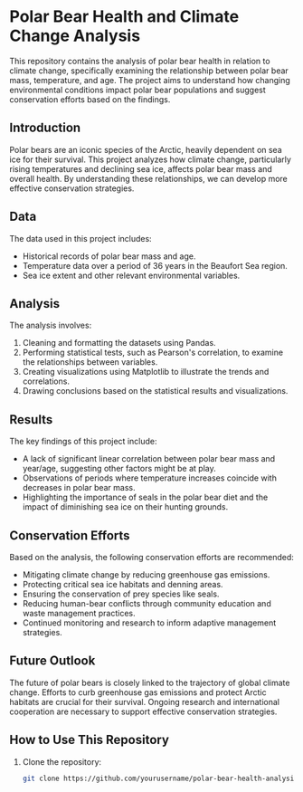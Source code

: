 # Polar Bear Health and Climate Change Analysis

This repository contains the analysis of polar bear health in relation to climate change, specifically examining the relationship between polar bear mass, temperature, and age. The project aims to understand how changing environmental conditions impact polar bear populations and suggest conservation efforts based on the findings.

## Introduction

Polar bears are an iconic species of the Arctic, heavily dependent on sea ice for their survival. This project analyzes how climate change, particularly rising temperatures and declining sea ice, affects polar bear mass and overall health. By understanding these relationships, we can develop more effective conservation strategies.

## Data

The data used in this project includes:
- Historical records of polar bear mass and age.
- Temperature data over a period of 36 years in the Beaufort Sea region.
- Sea ice extent and other relevant environmental variables.

## Analysis

The analysis involves:
1. Cleaning and formatting the datasets using Pandas.
2. Performing statistical tests, such as Pearson's correlation, to examine the relationships between variables.
3. Creating visualizations using Matplotlib to illustrate the trends and correlations.
4. Drawing conclusions based on the statistical results and visualizations.

## Results

The key findings of this project include:
- A lack of significant linear correlation between polar bear mass and year/age, suggesting other factors might be at play.
- Observations of periods where temperature increases coincide with decreases in polar bear mass.
- Highlighting the importance of seals in the polar bear diet and the impact of diminishing sea ice on their hunting grounds.

## Conservation Efforts

Based on the analysis, the following conservation efforts are recommended:
- Mitigating climate change by reducing greenhouse gas emissions.
- Protecting critical sea ice habitats and denning areas.
- Ensuring the conservation of prey species like seals.
- Reducing human-bear conflicts through community education and waste management practices.
- Continued monitoring and research to inform adaptive management strategies.

## Future Outlook

The future of polar bears is closely linked to the trajectory of global climate change. Efforts to curb greenhouse gas emissions and protect Arctic habitats are crucial for their survival. Ongoing research and international cooperation are necessary to support effective conservation strategies.

## How to Use This Repository

1. Clone the repository:
   ```sh
   git clone https://github.com/yourusername/polar-bear-health-analysis.git
